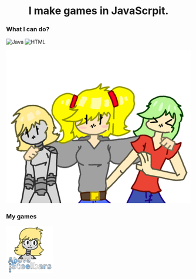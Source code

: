 <h1 align="center">I make games in JavaScrpit.</h1>

### What I can do?
![Java](https://img.shields.io/badge/JavaScript-519667?style=for-the-badge&logo=javascript&logoColor=black)
![HTML](https://camo.githubusercontent.com/d63d473e728e20a286d22bb2226a7bf45a2b9ac6c72c59c0e61e9730bfe4168c/68747470733a2f2f696d672e736869656c64732e696f2f62616467652f48544d4c352d4533344632363f7374796c653d666f722d7468652d6261646765266c6f676f3d68746d6c35266c6f676f436f6c6f723d7768697465)

![Cool](https://github.com/MirrorMiru/MIRU/blob/main/Cool.png)

### My games
[![AboveSteelBars](https://github.com/MirrorMiru/MIRU/blob/main/Untitled104_20210918214939_10.png)](https://mirrormiru.github.io/AboveSteelBarsV3.1/)


